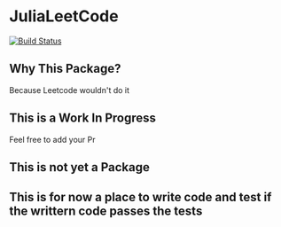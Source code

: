 # JuliaLeetCode

[![Build Status](https://github.com/chayandatta/JuliaLeetCode.jl/actions/workflows/CI.yml/badge.svg?branch=main)](https://github.com/chayandatta/JuliaLeetCode.jl/actions/workflows/CI.yml?query=branch%3Amain)

## Why This Package?
Because Leetcode wouldn't do it

## This is a Work In Progress
Feel free to add your Pr

## This is not yet a Package

## This is for now a place to write code and test if the writtern code passes the tests

